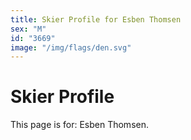 ```yaml
---
title: Skier Profile for Esben Thomsen
sex: "M"
id: "3669"
image: "/img/flags/den.svg" 
---
```


# Skier Profile

This page is for: Esben Thomsen.
    